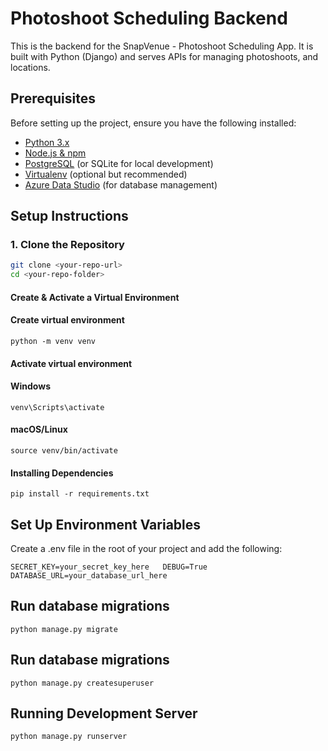 # Photoshoot Scheduling Backend  

This is the backend for the SnapVenue - Photoshoot Scheduling App. It is built with Python (Django) and serves APIs for managing photoshoots, and locations.  

## Prerequisites  

Before setting up the project, ensure you have the following installed:  

- [Python 3.x](https://www.python.org/downloads/)  
- [Node.js & npm](https://nodejs.org/)  
- [PostgreSQL](https://www.postgresql.org/download/) (or SQLite for local development)  
- [Virtualenv](https://virtualenv.pypa.io/en/latest/) (optional but recommended)  
- [Azure Data Studio](https://learn.microsoft.com/en-us/azure-data-studio/download-azure-data-studio) (for database management)

## Setup Instructions  

### 1. Clone the Repository  

```sh
git clone <your-repo-url>
cd <your-repo-folder>
```

#### Create & Activate a Virtual Environment
#### Create virtual environment
`python -m venv venv`

#### Activate virtual environment  
#### Windows  
`venv\Scripts\activate`

#### macOS/Linux  
`source venv/bin/activate  `


#### Installing Dependencies
`pip install -r requirements.txt  `


## Set Up Environment Variables
Create a .env file in the root of your project and add the following:

`SECRET_KEY=your_secret_key_here  
DEBUG=True  
DATABASE_URL=your_database_url_here  `


## Run database migrations
`python manage.py migrate `

## Run database migrations
`python manage.py createsuperuser  
`

## Running Development Server
`python manage.py runserver  
`






